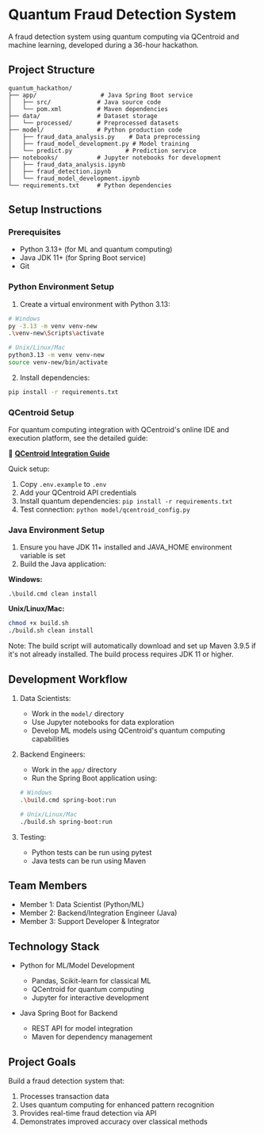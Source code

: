 # Quantum Fraud Detection System

A fraud detection system using quantum computing via QCentroid and machine learning, developed during a 36-hour hackathon.

## Project Structure

```
quantum_hackathon/
├── app/                  # Java Spring Boot service
│   ├── src/             # Java source code
│   └── pom.xml          # Maven dependencies
├── data/                # Dataset storage
│   └── processed/       # Preprocessed datasets
├── model/               # Python production code
│   ├── fraud_data_analysis.py    # Data preprocessing
│   ├── fraud_model_development.py # Model training
│   └── predict.py               # Prediction service
├── notebooks/           # Jupyter notebooks for development
│   ├── fraud_data_analysis.ipynb
│   ├── fraud_detection.ipynb
│   └── fraud_model_development.ipynb
└── requirements.txt     # Python dependencies
```

## Setup Instructions

### Prerequisites

- Python 3.13+ (for ML and quantum computing)
- Java JDK 11+ (for Spring Boot service)
- Git

### Python Environment Setup

1. Create a virtual environment with Python 3.13:
```bash
# Windows
py -3.13 -m venv venv-new
.\venv-new\Scripts\activate

# Unix/Linux/Mac
python3.13 -m venv venv-new
source venv-new/bin/activate
```

2. Install dependencies:
```bash
pip install -r requirements.txt
```

### QCentroid Setup

For quantum computing integration with QCentroid's online IDE and execution platform, see the detailed guide:

📘 **[QCentroid Integration Guide](QCENTROID_SETUP.md)**

Quick setup:
1. Copy `.env.example` to `.env`
2. Add your QCentroid API credentials
3. Install quantum dependencies: `pip install -r requirements.txt`
4. Test connection: `python model/qcentroid_config.py`

### Java Environment Setup

1. Ensure you have JDK 11+ installed and JAVA_HOME environment variable is set
2. Build the Java application:

**Windows:**
```batch
.\build.cmd clean install
```

**Unix/Linux/Mac:**
```bash
chmod +x build.sh
./build.sh clean install
```

Note: The build script will automatically download and set up Maven 3.9.5 if it's not already installed. The build process requires JDK 11 or higher.

## Development Workflow

1. Data Scientists:
   - Work in the `model/` directory
   - Use Jupyter notebooks for data exploration
   - Develop ML models using QCentroid's quantum computing capabilities

2. Backend Engineers:
   - Work in the `app/` directory
   - Run the Spring Boot application using:
   ```bash
   # Windows
   .\build.cmd spring-boot:run

   # Unix/Linux/Mac
   ./build.sh spring-boot:run
   ```

3. Testing:
   - Python tests can be run using pytest
   - Java tests can be run using Maven

## Team Members

- Member 1: Data Scientist (Python/ML)
- Member 2: Backend/Integration Engineer (Java)
- Member 3: Support Developer & Integrator

## Technology Stack

- Python for ML/Model Development
  - Pandas, Scikit-learn for classical ML
  - QCentroid for quantum computing
  - Jupyter for interactive development

- Java Spring Boot for Backend
  - REST API for model integration
  - Maven for dependency management

## Project Goals

Build a fraud detection system that:
1. Processes transaction data
2. Uses quantum computing for enhanced pattern recognition
3. Provides real-time fraud detection via API
4. Demonstrates improved accuracy over classical methods